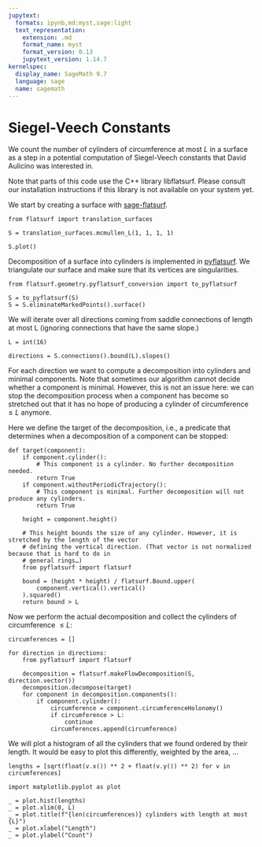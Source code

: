 ```yaml
---
jupytext:
  formats: ipynb,md:myst,sage:light
  text_representation:
    extension: .md
    format_name: myst
    format_version: 0.13
    jupytext_version: 1.14.7
kernelspec:
  display_name: SageMath 9.7
  language: sage
  name: sagemath
---
```


# Siegel-Veech Constants

We count the number of cylinders of circumference at most $L$ in a surface as a
step in a potential computation of Siegel-Veech constants that David Aulicino
was interested in.

Note that parts of this code use the C++ library libflatsurf. Please consult
our installation instructions if this library is not available on your system yet.

We start by creating a surface with [sage-flatsurf](https://github.com/flatsurf/sage-flatsurf).

```{code-cell}
from flatsurf import translation_surfaces

S = translation_surfaces.mcmullen_L(1, 1, 1, 1)
```

```{code-cell}
S.plot()
```

Decomposition of a surface into cylinders is implemented in [pyflatsurf](https://github.com/flatsurf/flatsurf). We triangulate our surface and make sure that its vertices are singularities.

```{code-cell}
from flatsurf.geometry.pyflatsurf_conversion import to_pyflatsurf

S = to_pyflatsurf(S)
S = S.eliminateMarkedPoints().surface()
```

We will iterate over all directions coming from saddle connections of length at most L (ignoring connections that have the same slope.)

```{code-cell}
L = int(16)

directions = S.connections().bound(L).slopes()
```

For each direction we want to compute a decomposition into cylinders and minimal components. Note that sometimes our algorithm cannot decide whether a component is minimal. However, this is not an issue here: we can stop the decomposition process when a component has become so stretched out that it has no hope of producing a cylinder of circumference $≤L$ anymore.

Here we define the target of the decomposition, i.e., a predicate that determines when a decomposition of a component can be stopped:

```{code-cell}
def target(component):
    if component.cylinder():
        # This component is a cylinder. No further decomposition needed.
        return True
    if component.withoutPeriodicTrajectory():
        # This component is minimal. Further decomposition will not produce any cylinders.
        return True

    height = component.height()

    # This height bounds the size of any cylinder. However, it is stretched by the length of the vector
    # defining the vertical direction. (That vector is not normalized because that is hard to do in
    # general rings…)
    from pyflatsurf import flatsurf

    bound = (height * height) / flatsurf.Bound.upper(
        component.vertical().vertical()
    ).squared()
    return bound > L
```

Now we perform the actual decomposition and collect the cylinders of circumference $≤L$:

```{code-cell}
circumferences = []

for direction in directions:
    from pyflatsurf import flatsurf

    decomposition = flatsurf.makeFlowDecomposition(S, direction.vector())
    decomposition.decompose(target)
    for component in decomposition.components():
        if component.cylinder():
            circumference = component.circumferenceHolonomy()
            if circumference > L:
                continue
            circumferences.append(circumference)
```

We will plot a histogram of all the cylinders that we found ordered by their length. It would be easy to plot this differently, weighted by the area, …

```{code-cell}
lengths = [sqrt(float(v.x()) ** 2 + float(v.y()) ** 2) for v in circumferences]

import matplotlib.pyplot as plot

_ = plot.hist(lengths)
_ = plot.xlim(0, L)
_ = plot.title(f"{len(circumferences)} cylinders with length at most {L}")
_ = plot.xlabel("Length")
_ = plot.ylabel("Count")
```
